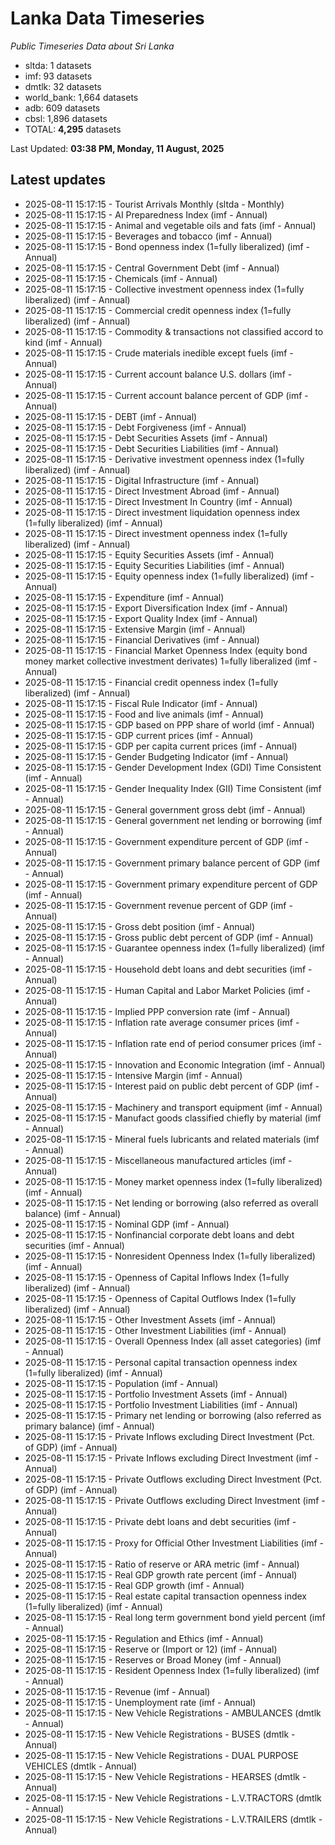 # Lanka Data Timeseries
*Public Timeseries Data about Sri Lanka*

* sltda: 1 datasets
* imf: 93 datasets
* dmtlk: 32 datasets
* world_bank: 1,664 datasets
* adb: 609 datasets
* cbsl: 1,896 datasets
* TOTAL: **4,295** datasets

Last Updated: **03:38 PM, Monday, 11 August, 2025**

## Latest updates

* 2025-08-11 15:17:15 - Tourist Arrivals Monthly (sltda - Monthly)
* 2025-08-11 15:17:15 - AI Preparedness Index (imf - Annual)
* 2025-08-11 15:17:15 - Animal and vegetable oils and fats (imf - Annual)
* 2025-08-11 15:17:15 - Beverages and tobacco (imf - Annual)
* 2025-08-11 15:17:15 - Bond openness index (1=fully liberalized) (imf - Annual)
* 2025-08-11 15:17:15 - Central Government Debt (imf - Annual)
* 2025-08-11 15:17:15 - Chemicals (imf - Annual)
* 2025-08-11 15:17:15 - Collective investment openness index (1=fully liberalized) (imf - Annual)
* 2025-08-11 15:17:15 - Commercial credit openness index (1=fully liberalized) (imf - Annual)
* 2025-08-11 15:17:15 - Commodity & transactions not classified accord to kind (imf - Annual)
* 2025-08-11 15:17:15 - Crude materials inedible except fuels (imf - Annual)
* 2025-08-11 15:17:15 - Current account balance U.S. dollars (imf - Annual)
* 2025-08-11 15:17:15 - Current account balance percent of GDP (imf - Annual)
* 2025-08-11 15:17:15 - DEBT (imf - Annual)
* 2025-08-11 15:17:15 - Debt Forgiveness (imf - Annual)
* 2025-08-11 15:17:15 - Debt Securities Assets (imf - Annual)
* 2025-08-11 15:17:15 - Debt Securities Liabilities (imf - Annual)
* 2025-08-11 15:17:15 - Derivative investment openness index (1=fully liberalized) (imf - Annual)
* 2025-08-11 15:17:15 - Digital Infrastructure (imf - Annual)
* 2025-08-11 15:17:15 - Direct Investment Abroad (imf - Annual)
* 2025-08-11 15:17:15 - Direct Investment In Country (imf - Annual)
* 2025-08-11 15:17:15 - Direct investment liquidation openness index (1=fully liberalized) (imf - Annual)
* 2025-08-11 15:17:15 - Direct investment openness index (1=fully liberalized) (imf - Annual)
* 2025-08-11 15:17:15 - Equity Securities Assets (imf - Annual)
* 2025-08-11 15:17:15 - Equity Securities Liabilities (imf - Annual)
* 2025-08-11 15:17:15 - Equity openness index (1=fully liberalized) (imf - Annual)
* 2025-08-11 15:17:15 - Expenditure (imf - Annual)
* 2025-08-11 15:17:15 - Export Diversification Index (imf - Annual)
* 2025-08-11 15:17:15 - Export Quality Index (imf - Annual)
* 2025-08-11 15:17:15 - Extensive Margin (imf - Annual)
* 2025-08-11 15:17:15 - Financial Derivatives (imf - Annual)
* 2025-08-11 15:17:15 - Financial Market Openness Index (equity bond money market collective investment derivates) 1=fully liberalized (imf - Annual)
* 2025-08-11 15:17:15 - Financial credit openness index (1=fully liberalized) (imf - Annual)
* 2025-08-11 15:17:15 - Fiscal Rule Indicator (imf - Annual)
* 2025-08-11 15:17:15 - Food and live animals (imf - Annual)
* 2025-08-11 15:17:15 - GDP based on PPP share of world (imf - Annual)
* 2025-08-11 15:17:15 - GDP current prices (imf - Annual)
* 2025-08-11 15:17:15 - GDP per capita current prices (imf - Annual)
* 2025-08-11 15:17:15 - Gender Budgeting Indicator (imf - Annual)
* 2025-08-11 15:17:15 - Gender Development Index (GDI) Time Consistent (imf - Annual)
* 2025-08-11 15:17:15 - Gender Inequality Index (GII) Time Consistent (imf - Annual)
* 2025-08-11 15:17:15 - General government gross debt (imf - Annual)
* 2025-08-11 15:17:15 - General government net lending or borrowing (imf - Annual)
* 2025-08-11 15:17:15 - Government expenditure percent of GDP (imf - Annual)
* 2025-08-11 15:17:15 - Government primary balance percent of GDP (imf - Annual)
* 2025-08-11 15:17:15 - Government primary expenditure percent of GDP (imf - Annual)
* 2025-08-11 15:17:15 - Government revenue percent of GDP (imf - Annual)
* 2025-08-11 15:17:15 - Gross debt position (imf - Annual)
* 2025-08-11 15:17:15 - Gross public debt percent of GDP (imf - Annual)
* 2025-08-11 15:17:15 - Guarantee openness index (1=fully liberalized) (imf - Annual)
* 2025-08-11 15:17:15 - Household debt loans and debt securities (imf - Annual)
* 2025-08-11 15:17:15 - Human Capital and Labor Market Policies (imf - Annual)
* 2025-08-11 15:17:15 - Implied PPP conversion rate (imf - Annual)
* 2025-08-11 15:17:15 - Inflation rate average consumer prices (imf - Annual)
* 2025-08-11 15:17:15 - Inflation rate end of period consumer prices (imf - Annual)
* 2025-08-11 15:17:15 - Innovation and Economic Integration (imf - Annual)
* 2025-08-11 15:17:15 - Intensive Margin (imf - Annual)
* 2025-08-11 15:17:15 - Interest paid on public debt percent of GDP (imf - Annual)
* 2025-08-11 15:17:15 - Machinery and transport equipment (imf - Annual)
* 2025-08-11 15:17:15 - Manufact goods classified chiefly by material (imf - Annual)
* 2025-08-11 15:17:15 - Mineral fuels lubricants and related materials (imf - Annual)
* 2025-08-11 15:17:15 - Miscellaneous manufactured articles (imf - Annual)
* 2025-08-11 15:17:15 - Money market openness index (1=fully liberalized) (imf - Annual)
* 2025-08-11 15:17:15 - Net lending or borrowing (also referred as overall balance) (imf - Annual)
* 2025-08-11 15:17:15 - Nominal GDP (imf - Annual)
* 2025-08-11 15:17:15 - Nonfinancial corporate debt loans and debt securities (imf - Annual)
* 2025-08-11 15:17:15 - Nonresident Openness Index (1=fully liberalized) (imf - Annual)
* 2025-08-11 15:17:15 - Openness of Capital Inflows Index (1=fully liberalized) (imf - Annual)
* 2025-08-11 15:17:15 - Openness of Capital Outflows Index (1=fully liberalized) (imf - Annual)
* 2025-08-11 15:17:15 - Other Investment Assets (imf - Annual)
* 2025-08-11 15:17:15 - Other Investment Liabilities (imf - Annual)
* 2025-08-11 15:17:15 - Overall Openness Index (all asset categories) (imf - Annual)
* 2025-08-11 15:17:15 - Personal capital transaction openness index (1=fully liberalized) (imf - Annual)
* 2025-08-11 15:17:15 - Population (imf - Annual)
* 2025-08-11 15:17:15 - Portfolio Investment Assets (imf - Annual)
* 2025-08-11 15:17:15 - Portfolio Investment Liabilities (imf - Annual)
* 2025-08-11 15:17:15 - Primary net lending or borrowing (also referred as primary balance) (imf - Annual)
* 2025-08-11 15:17:15 - Private Inflows excluding Direct Investment (Pct. of GDP) (imf - Annual)
* 2025-08-11 15:17:15 - Private Inflows excluding Direct Investment (imf - Annual)
* 2025-08-11 15:17:15 - Private Outflows excluding Direct Investment (Pct. of GDP) (imf - Annual)
* 2025-08-11 15:17:15 - Private Outflows excluding Direct Investment (imf - Annual)
* 2025-08-11 15:17:15 - Private debt loans and debt securities (imf - Annual)
* 2025-08-11 15:17:15 - Proxy for Official Other Investment Liabilities (imf - Annual)
* 2025-08-11 15:17:15 - Ratio of reserve or ARA metric (imf - Annual)
* 2025-08-11 15:17:15 - Real GDP growth rate percent (imf - Annual)
* 2025-08-11 15:17:15 - Real GDP growth (imf - Annual)
* 2025-08-11 15:17:15 - Real estate capital transaction openness index (1=fully liberalized) (imf - Annual)
* 2025-08-11 15:17:15 - Real long term government bond yield percent (imf - Annual)
* 2025-08-11 15:17:15 - Regulation and Ethics (imf - Annual)
* 2025-08-11 15:17:15 - Reserve or (Import or 12) (imf - Annual)
* 2025-08-11 15:17:15 - Reserves or Broad Money (imf - Annual)
* 2025-08-11 15:17:15 - Resident Openness Index (1=fully liberalized) (imf - Annual)
* 2025-08-11 15:17:15 - Revenue (imf - Annual)
* 2025-08-11 15:17:15 - Unemployment rate (imf - Annual)
* 2025-08-11 15:17:15 - New Vehicle Registrations - AMBULANCES (dmtlk - Annual)
* 2025-08-11 15:17:15 - New Vehicle Registrations - BUSES (dmtlk - Annual)
* 2025-08-11 15:17:15 - New Vehicle Registrations - DUAL PURPOSE VEHICLES (dmtlk - Annual)
* 2025-08-11 15:17:15 - New Vehicle Registrations - HEARSES (dmtlk - Annual)
* 2025-08-11 15:17:15 - New Vehicle Registrations - L.V.TRACTORS (dmtlk - Annual)
* 2025-08-11 15:17:15 - New Vehicle Registrations - L.V.TRAILERS (dmtlk - Annual)